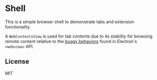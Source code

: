# Shell

This is a simple browser shell to demonstrate tabs and extension functionality.

A `WebContentsView` is used for tab contents due to its stability for browsing remote content relative to the [buggy behaviors](https://github.com/electron/electron/issues?q=is%3Aissue+is%3Aopen+webview) found in Electron's `<webview>` API.

## License

MIT
